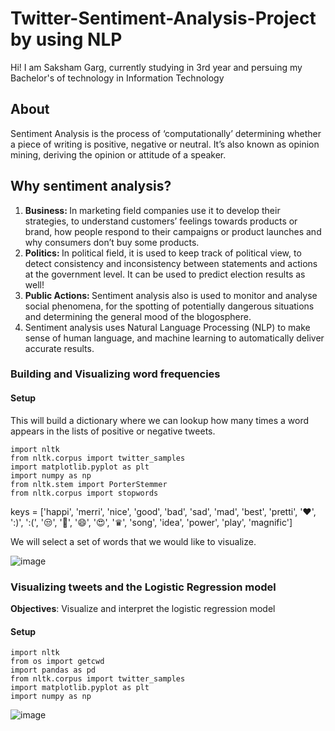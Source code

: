 # Twitter-Sentiment-Analysis-Project by using NLP 
Hi!
I am Saksham Garg, currently studying in 3rd year and persuing my Bachelor's of technology in Information Technology

## About
Sentiment Analysis is the process of ‘computationally’ determining whether a piece of writing is positive, negative or neutral. It’s also known as opinion mining, deriving the opinion or attitude of a speaker. 
## Why sentiment analysis? 
1. <strong> Business: </strong> In marketing field companies use it to develop their strategies, to understand customers’ feelings towards products or brand, how people respond to their campaigns or product launches and why consumers don’t buy some
products. <br>
2. <strong> Politics: </strong> In political field, it is used to keep track of political view, to detect consistency and inconsistency between statements and actions at the government level. It can be used to predict election results as well! <br>
3. <strong> Public Actions: </strong> Sentiment analysis also is used to monitor and analyse social phenomena, for the spotting of potentially dangerous situations and determining the general mood of the blogosphere. 
4. Sentiment analysis uses Natural Language Processing (NLP) to make sense of human language, and machine learning to automatically deliver accurate results.

### Building and Visualizing word frequencies
#### Setup
This will build a dictionary where we can lookup how many times a word appears in the lists of positive or negative tweets.
```
import nltk                                 
from nltk.corpus import twitter_samples      
import matplotlib.pyplot as plt              
import numpy as np                            
from nltk.stem import PorterStemmer               
from nltk.corpus import stopwords
```
keys = ['happi', 'merri', 'nice', 'good', 'bad', 'sad', 'mad', 'best', 'pretti',
        '❤', ':)', ':(', '😒', '😬', '😄', '😍', '♛',
        'song', 'idea', 'power', 'play', 'magnific']
        
        
We will select a set of words that we would like to visualize.

 ![image](https://user-images.githubusercontent.com/59284238/133882745-ff80cb5f-6f80-4df6-988e-06ef00e7dcc9.png) 
  
### Visualizing tweets and the Logistic Regression model

**Objectives**: Visualize and interpret the logistic regression model
#### Setup
```
import nltk                      
from os import getcwd
import pandas as pd           
from nltk.corpus import twitter_samples 
import matplotlib.pyplot as plt   
import numpy as np                  
```
![image](https://user-images.githubusercontent.com/59284238/133887891-b1c6a08c-58e7-4d0e-99b8-84716d7199f6.png)


